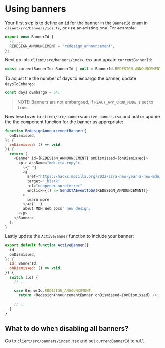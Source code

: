 # Using banners

Your first step is to define an `id` for the banner in the `BannerId` enum in
`client/src/banners/ids.ts`, or use an existing one. For example:

```js
export enum BannerId {
  // ...
  REDESIGN_ANNOUNCEMENT = "redesign_announcement",
};
```

Next go into `client/src/banners/index.tsx` and update `currentBannerId`:

```js
const currentBannerId: BannerId | null = BannerId.REDESIGN_ANNOUNCEMENT;
```

To adjust the the number of days to embargo the banner, update `daysToEmbargo`:

```js
const daysToEmbargo = 14;
```

> NOTE: Banners are not embargoed, if `REACT_APP_CRUD_MODE` is set to `true`.

Now head over to `client/src/banners/active-banner.tsx` and add or update the
the component function for the banner as appropriate:

```js
function RedesignAnnouncementBanner({
  onDismissed,
}: {
  onDismissed: () => void,
}) {
  return (
    <Banner id={REDESIGN_ANNOUNCEMENT} onDismissed={onDismissed}>
      <p className="mdn-cta-copy">
        ✨{" "}
        <a
          href="https://hacks.mozilla.org/2022/02/a-new-year-a-new-mdn/"
          target="_blank"
          rel="noopener noreferrer"
          onClick={() => SendCTAEventToGA(REDESIGN_ANNOUNCEMENT)}
        >
          Learn more
        </a>{" "}
        about MDN Web Docs' new design.
      </p>
    </Banner>
  );
}
```

Lastly update the `ActiveBanner` function to include your banner:

```js
export default function ActiveBanner({
  id,
  onDismissed,
}: {
  id: BannerId,
  onDismissed: () => void,
}) {
  switch (id) {
    // ...

    case BannerId.REDESIGN_ANNOUNCEMENT:
      return <RedesignAnnouncementBanner onDismissed={onDismissed} />;

    // ...
  }
}
```

## What to do when disabling all banners?

Go to `client/src/banners/index.tsx` and set `currentBannerId` to `null`.
